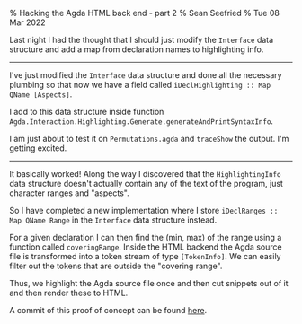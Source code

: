 % Hacking the Agda HTML back end - part 2
% Sean Seefried
% Tue 08 Mar 2022

Last night I had the thought that I should just modify the `Interface` data structure and add a map from declaration names to highlighting info.

----

I've just modified the `Interface` data structure and done all the necessary plumbing so that now we have a field called `iDeclHighlighting :: Map QName [Aspects]`.

I add to this data structure inside function `Agda.Interaction.Highlighting.Generate.generateAndPrintSyntaxInfo`.

I am just about to test it on `Permutations.agda` and `traceShow` the output. I'm getting excited.

----

It basically worked! Along the way I discovered that the `HighlightingInfo` data structure doesn't actually contain any of the text of the program, just character ranges and "aspects".

So I have completed a new implementation where I store `iDeclRanges :: Map QName Range` in the `Interface` data structure instead.

For a given declaration I can then find the (min, max) of the range using a function called `coveringRange`. Inside the HTML backend the Agda source file is transformed into a token stream of type `[TokenInfo]`. We can easily filter out the tokens that are outside the "covering range".

Thus, we highlight the Agda source file once and then cut snippets out of it and then render these to HTML.

A commit of this proof of concept can be found [here](https://github.com/sseefried/agda/commit/bfe18a1c1bb98265a68b232f8e0df704abad7d4a).
